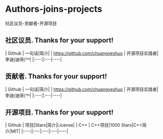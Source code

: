 # Authors-joins-projects
社区议员-贡献者-开源项目

## 社区议员. Thanks for your support!
| Github | 一句话|简介|
| https://github.com/chuangyeshuo | 开源项目实践者|李迪(迪哥)ᵀᴹ|
|:---:|:---|----|

## 贡献者. Thanks for your support!
| Github | 一句话|简介|
| https://github.com/chuangyeshuo | 开源项目实践者|李迪(迪哥)ᵀᴹ|
|:---:|:---|----|

## 开源项目. Thanks for your support!
| Github | 项目|Stars|简介|License|
| C++ | C++项目|1000 Stars|C++简介|MIT|
|:---:|:---|:---|:---|----|

